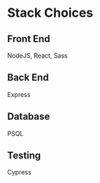 # Stack Choices

## Front End

NodeJS, React, Sass

## Back End

Express

## Database

PSQL

## Testing

Cypress
